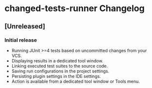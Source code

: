 <!-- Keep a Changelog guide -> https://keepachangelog.com -->

# changed-tests-runner Changelog

## [Unreleased]
### Initial release
- Running JUnit >=4 tests based on uncommitted changes from your VCS.
- Displaying results in a dedicated tool window.
- Linking executed test suites to the source code.
- Saving run configurations in the project settings.
- Persisting plugin settings in the IDE settings.
- Action is available from a dedicated tool window or Tools menu.
